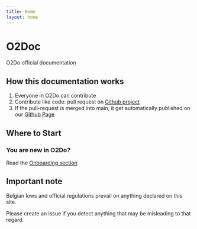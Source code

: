 ```yaml
---
title: Home
layout: home
---
```


# O2Doc
O2Do official documentation

## How this documentation works

1. Everyone in O2Do can contribute
2. Contribute like code: pull request on [Github project](https://github.com/O2do-repository/O2Doc)
3. If the pull-request is merged into main, it get automatically published on our [Github Page](https://o2do-repository.github.io/O2Doc/)

## Where to Start

### You are new in O2Do? 

Read the [Onboarding section](/HR/HR.md)

## Important note

Belgian lows and official regulations prevail on anything declared on this site. 

Please create an issue if you detect anything that may be misleading to that regard. 
